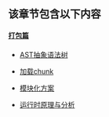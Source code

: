 
## 该章节包含以下内容
  
  
#### [打包篇](./打包篇)
    
- [AST抽象语法树](./打包篇/AST抽象语法树.md)

  
- [加载chunk](./打包篇/加载chunk.md)

  
- [模块化方案](./打包篇/模块化方案.md)

  
- [运行时原理与分析](./打包篇/运行时原理与分析.md)

  